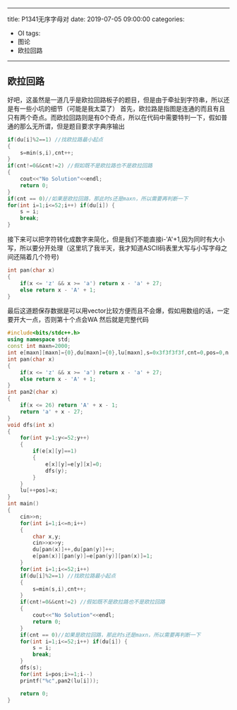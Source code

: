 ﻿---

title: P1341无序字母对
date: 2019-07-05 09:00:00
categories:
- OI
tags:
- 图论
- 欧拉回路
---
## 欧拉回路
好吧，这虽然是一道几乎是欧拉回路板子的题目，但是由于牵扯到字符串，所以还是有一些小坑的细节（可能是我太菜了）
首先，欧拉路是指图是连通的而且有且只有两个奇点。而欧拉回路则是有0个奇点，所以在代码中需要特判一下，假如普通的那么无所谓，但是题目要求字典序输出
<!--more-->
```cpp
if(du[i]%2==1) //找欧拉路最小起点 
{
    s=min(s,i),cnt++;
}
if(cnt!=0&&cnt!=2) //假如既不是欧拉路也不是欧拉回路 
{
    cout<<"No Solution"<<endl;
    return 0;
}
if(cnt == 0)//如果是欧拉回路，那此时s还是maxn，所以需要再判断一下 
for(int i=1;i<=52;i++) if(du[i]) {
    s = i;
    break;
}
```
接下来可以把字符转化成数字来简化，但是我们不能直接i-'A'+1,因为同时有大小写，所以要分开处理（这里坑了我半天，我才知道ASCII码表里大写与小写字母之间还隔着几个符号)
```cpp
int pan(char x)
{
    if(x <= 'z' && x >= 'a') return x - 'a' + 27;
    else return x - 'A' + 1;
}
```
最后这道题保存数据是可以用vector比较方便而且不会爆，假如用数组的话，一定要开大一点，否则第十个点会WA 然后就是完整代码
```cpp
#include<bits/stdc++.h>
using namespace std;
const int maxn=2000;
int e[maxn][maxn]={0},du[maxn]={0},lu[maxn],s=0x3f3f3f3f,cnt=0,pos=0,n;
int pan(char x)
{
    if(x <= 'z' && x >= 'a') return x - 'a' + 27;
    else return x - 'A' + 1;
}
int pan2(char x)
{
    if(x <= 26) return 'A' + x - 1;
    return 'a' + x - 27;
}
void dfs(int x)
{
    for(int y=1;y<=52;y++)
    {
        if(e[x][y]==1)
        {
            e[x][y]=e[y][x]=0;
            dfs(y);
        }
    }
    lu[++pos]=x;
}
int main()
{
    cin>>n;
    for(int i=1;i<=n;i++)
    {
        char x,y;
        cin>>x>>y;
        du[pan(x)]++,du[pan(y)]++;
        e[pan(x)][pan(y)]=e[pan(y)][pan(x)]=1;
    }
    for(int i=1;i<=52;i++)
    if(du[i]%2==1) //找欧拉路最小起点 
    {
        s=min(s,i),cnt++;
    }
    if(cnt!=0&&cnt!=2) //假如既不是欧拉路也不是欧拉回路 
    {
        cout<<"No Solution"<<endl;
        return 0;
    }
    if(cnt == 0)//如果是欧拉回路，那此时s还是maxn，所以需要再判断一下 
    for(int i=1;i<=52;i++) if(du[i]) {
        s = i;
        break;
    }
    dfs(s);
    for(int i=pos;i>=1;i--)
    printf("%c",pan2(lu[i]));

    return 0;
}
```